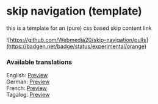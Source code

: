 # skip navigation (template)

this is a template for an (pure) css based skip content link

![https://github.com/Webmedia20/skip-navigation/pulls](https://badgen.net/badge/status/experimental/orange)

### Available translations

English:   [Preview](https://webmedia20.github.io/skip-navigation/html/index.en.html)\
German:    [Preview](https://webmedia20.github.io/skip-navigation/html/index.de.html)\
French:    [Preview](https://webmedia20.github.io/skip-navigation/html/index.fr.html)\
Tagalog:   [Preview](https://webmedia20.github.io/skip-navigation/html/index.tl.html)
